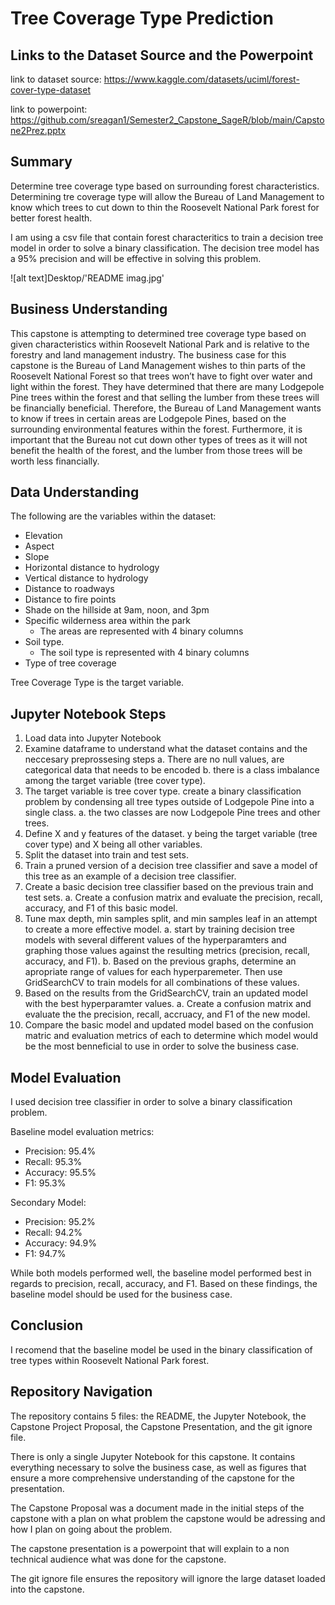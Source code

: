 # Tree Coverage Type Prediction

## Links to the Dataset Source and the Powerpoint

link to dataset source: https://www.kaggle.com/datasets/uciml/forest-cover-type-dataset

link to powerpoint: https://github.com/sreagan1/Semester2_Capstone_SageR/blob/main/Capstone2Prez.pptx

## Summary

Determine tree coverage type based on surrounding forest characteristics. Determining tre coverage type will allow the Bureau of Land Management to know which trees to cut down to thin the Roosevelt National Park forest for better forest health. 

I am using a csv file that contain forest characteritics to train a decision tree model in order to solve a binary classification. The decision tree model has a 95% precision and will be effective in solving this problem. 

![alt text]Desktop/'README imag.jpg'

## Business Understanding

This capstone is attempting to determined tree coverage type based on given characteristics within 
Roosevelt National Park and is relative to the forestry and land management industry. The business case 
for this capstone is the Bureau of Land Management wishes to thin parts of the Roosevelt National Forest
so that trees won’t have to fight over water and light within the forest. They have determined that there 
are many Lodgepole Pine trees within the forest and that selling the lumber from these trees will be 
financially beneficial. Therefore, the Bureau of Land Management wants to know if trees in certain areas 
are Lodgepole Pines, based on the surrounding environmental features within the forest. Furthermore, it is 
important that the Bureau not cut down other types of trees as it will not benefit the health of the forest, 
and the lumber from those trees will be worth less financially.

## Data Understanding

The following are the variables within the dataset:

- Elevation
- Aspect
- Slope
- Horizontal distance to hydrology
- Vertical distance to hydrology
- Distance to roadways
- Distance to fire points
- Shade on the hillside at 9am, noon, and 3pm
- Specific wilderness area within the park
    - The areas are represented with 4 binary columns
- Soil type. 
    - The soil type is represented with 4 binary columns 
- Type of tree coverage

Tree Coverage Type is the target variable. 

## Jupyter Notebook Steps

1. Load data into Jupyter Notebook
2. Examine dataframe to understand what the dataset contains and the neccesary preprossesing steps
    a. There are no null values, are categorical data that needs to be encoded
    b. there is a class imbalance among the target variable (tree cover type). 
3. The target variable is tree cover type. create a binary classification problem by condensing all tree types outside of Lodgepole Pine        into a single class. 
    a. the two classes are now Lodgepole Pine trees and other trees. 
4. Define X and y features of the dataset. y being the target variable (tree cover type) and X being all other variables.
5. Split the dataset into train and test sets. 
6. Train a pruned version of a decision tree classifier and save a model of this tree as an example of a decision tree classifier. 
7. Create a basic decision tree classifier based on the previous train and test sets. 
    a. Create a confusion matrix and evaluate the precision, recall, accuracy, and F1 of this basic model. 
8. Tune max depth, min samples split, and min samples leaf in an attempt to create a more effective model.
    a. start by training decision tree models with several different values of the hyperparamters and graphing those values against the            resulting metrics (precision, recall, accuracy, and F1). 
    b. Based on the previous graphs, determine an apropriate range of values for each hyperparemeter. Then use GridSearchCV to train models        for all combinations of these values. 
9. Based on the results from the GridSearchCV, train an updated model with the best hyperparamter values. 
    a. Create a confusion matrix and evaluate the the precision, recall, accruacy, and F1 of the new model. 
10. Compare the basic model and updated model based on the confusion matric and evaluation metrics of each to determine which model would be     the most benneficial to use in order to solve the business case. 

## Model Evaluation

I used decision tree classifier in order to solve a binary classification problem. 

Baseline model evaluation metrics:
- Precision: 95.4%
- Recall: 95.3%
- Accuracy: 95.5%
- F1: 95.3%

Secondary Model:
- Precision: 95.2%
- Recall: 94.2%
- Accuracy: 94.9%
- F1: 94.7%

While both models performed well, the baseline model performed best in regards to precision, recall, accuracy, and F1. 
Based on these findings, the baseline model should be used for the business case. 

## Conclusion 

I recomend that the baseline model be used in the binary classification of tree types within Roosevelt National Park forest. 

## Repository Navigation

The repository contains 5 files: the README, the Jupyter Notebook, the Capstone Project Proposal, the Capstone Presentation, and the git ignore file. 

There is only a single Jupyter Notebook for this capstone. It contains everything necessary to solve the business case, as well as figures that ensure a more comprehensive understanding of the capstone for the presentation. 

The Capstone Proposal was a document made in the initial steps of the capstone with a plan on what problem the capstone would be adressing and how I plan on going about the problem. 

The capstone presentation is a powerpoint that will explain to a non technical audience what was done for the capstone. 

The git ignore file ensures the repository will ignore the large dataset loaded into the capstone. 
